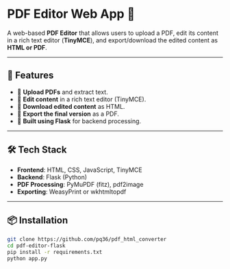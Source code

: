 # PDF Editor Web App 📝

A web-based **PDF Editor** that allows users to upload a PDF, edit its content in a rich text editor (**TinyMCE**), and export/download the edited content as **HTML or PDF**.

---

## 🚀 Features
- 📂 **Upload PDFs** and extract text.
- 📝 **Edit content** in a rich text editor (TinyMCE).
- 🔄 **Download edited content** as HTML.
- 📄 **Export the final version** as a PDF.
- 🔧 **Built using Flask** for backend processing.

---

## 🛠️ Tech Stack
- **Frontend**: HTML, CSS, JavaScript, TinyMCE
- **Backend**: Flask (Python)
- **PDF Processing**: PyMuPDF (fitz), pdf2image
- **Exporting**: WeasyPrint or wkhtmltopdf

---

## 📦 Installation
```bash
git clone https://github.com/pq36/pdf_html_converter
cd pdf-editor-flask
pip install -r requirements.txt
python app.py
```
